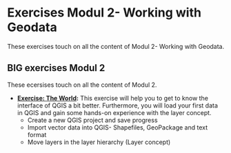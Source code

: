 # Exercises Modul 2- Working with Geodata

These exercises touch on all the content of Modul 2- Working with Geodata.

## BIG exercises Modul 2

These ecersises touch on all the content of Modul 2. 


* __[Exercise: The World](/content/modul_2/en_qgis_modul_2_ex1.md):__ This exercise will help you to get to know the interface of QGIS a bit better. Furthermore, you will load your first data in QGIS and gain some hands-on experience with the layer concept.
    * Create a new QGIS project and save progress
    * Import vector data into QGIS- Shapefiles, GeoPackage and text format
    * Move layers in the layer hierarchy (Layer concept)


